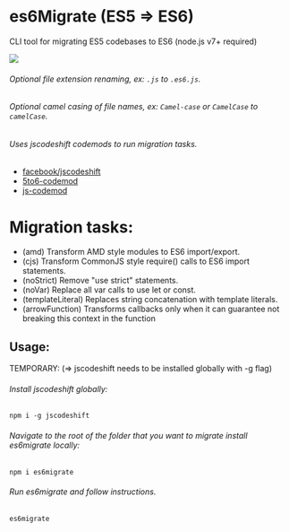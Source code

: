 # es6Migrate (ES5 => ES6)
CLI tool for migrating ES5 codebases to ES6 (node.js  v7+ required)

![](http://g.recordit.co/KUHCs0Snyz.gif)

###### Optional file extension renaming, ex: `.js` to `.es6.js`.
###### Optional camel casing of file names, ex: `Camel-case` or `CamelCase` to `camelCase`.
###### Uses jscodeshift codemods to run migration tasks.

* [facebook/jscodeshift](https://github.com/facebook/jscodeshift)
* [5to6-codemod](https://github.com/5to6/5to6-codemod)
* [js-codemod](https://github.com/cpojer/js-codemod)

# Migration tasks:
* (amd) Transform AMD style modules to ES6 import/export.
* (cjs) Transform CommonJS style require() calls to ES6 import statements.
* (noStrict) Remove "use strict" statements.
* (noVar) Replace all var calls to use let or const.
* (templateLiteral) Replaces string concatenation with template literals.
* (arrowFunction) Transforms callbacks only when it can guarantee not breaking this context in the function


## Usage:
TEMPORARY: (=> jscodeshift needs to be installed globally with -g flag)

###### Install jscodeshift globally:

`npm i -g jscodeshift`

###### Navigate to the root of the folder that you want to migrate install es6migrate locally:

`npm i es6migrate`

###### Run es6migrate and follow instructions.

`es6migrate`
